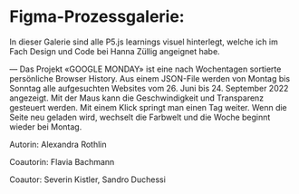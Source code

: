 # Figma-Prozessgalerie: 

In dieser Galerie sind alle P5.js learnings visuel hinterlegt, welche ich im Fach Design und Code bei Hanna Züllig angeignet habe.

— Das Projekt «GOOGLE MONDAY» ist eine nach Wochentagen sortierte persönliche Browser History. Aus einem JSON-File werden von Montag bis Sonntag alle aufgesuchten Websites vom 26. Juni bis 24. September 2022 angezeigt. Mit der Maus kann die Geschwindigkeit und Transparenz gesteuert werden. Mit einem Klick springt man einen Tag weiter. Wenn die Seite neu geladen wird, wechselt die Farbwelt und die Woche beginnt wieder bei Montag.

Autorin: Alexandra Rothlin

Coautorin: Flavia Bachmann

Coautor: Severin Kistler, Sandro Duchessi

